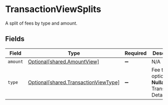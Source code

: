 # TransactionViewSplits

A split of fees by type and amount.


## Fields

| Field                                                                              | Type                                                                               | Required                                                                           | Description                                                                        | Example                                                                            |
| ---------------------------------------------------------------------------------- | ---------------------------------------------------------------------------------- | ---------------------------------------------------------------------------------- | ---------------------------------------------------------------------------------- | ---------------------------------------------------------------------------------- |
| `amount`                                                                           | [Optional[shared.AmountView]](../../models/shared/amountview.md)                   | :heavy_minus_sign:                                                                 | N/A                                                                                |                                                                                    |
| `type`                                                                             | [Optional[shared.TransactionViewType]](../../models/shared/transactionviewtype.md) | :heavy_minus_sign:                                                                 | Fee type options. **Nullable** for Transactions Details.<br/>                      | processing_fee                                                                     |